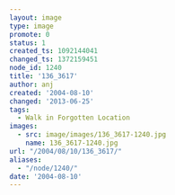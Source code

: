 ```yaml
---
layout: image
type: image
promote: 0
status: 1
created_ts: 1092144041
changed_ts: 1372159451
node_id: 1240
title: '136_3617'
author: anj
created: '2004-08-10'
changed: '2013-06-25'
tags:
  - Walk in Forgotten Location
images:
  - src: image/images/136_3617-1240.jpg
    name: 136_3617-1240.jpg
url: "/2004/08/10/136_3617/"
aliases:
  - "/node/1240/"
date: '2004-08-10'
---
```


